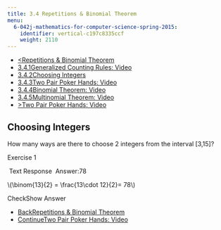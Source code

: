 ```yaml
---
title: 3.4 Repetitions & Binomial Theorem
menu:
  6-042j-mathematics-for-computer-science-spring-2015:
    identifier: vertical-c197c8335ccf
    weight: 2110
---
```

*   [<Repetitions & Binomial Theorem](/courses/electrical-engineering-and-computer-science/6-042j-mathematics-for-computer-science-spring-2015/counting/tp9-2)
*   [3.4.1Generalized Counting Rules: Video](/courses/electrical-engineering-and-computer-science/6-042j-mathematics-for-computer-science-spring-2015/counting/tp9-2)
*   [3.4.2Choosing Integers](/courses/electrical-engineering-and-computer-science/6-042j-mathematics-for-computer-science-spring-2015/counting/tp9-2/vertical-c197c8335ccf)
*   [3.4.3Two Pair Poker Hands: Video](/courses/electrical-engineering-and-computer-science/6-042j-mathematics-for-computer-science-spring-2015/counting/tp9-2/vertical-cb7317c8f4ec)
*   [3.4.4Binomial Theorem: Video](/courses/electrical-engineering-and-computer-science/6-042j-mathematics-for-computer-science-spring-2015/counting/tp9-2/vertical-a7fe1b9ddc0c)
*   [3.4.5Multinomial Theorem: Video](/courses/electrical-engineering-and-computer-science/6-042j-mathematics-for-computer-science-spring-2015/counting/tp9-2/vertical-436d8f042056)
*   [\>Two Pair Poker Hands: Video](/courses/electrical-engineering-and-computer-science/6-042j-mathematics-for-computer-science-spring-2015/counting/tp9-2/vertical-cb7317c8f4ec)

Choosing Integers
-----------------

How many ways are there to choose 2 integers from the interval \[3,15\]?

Exercise 1

&nbsp;Text Response&nbsp; Answer:78

\\(\\binom{13}{2} = \\frac{13\\cdot 12}{2}= 78\\)

CheckShow Answer

*   [BackRepetitions & Binomial Theorem](/courses/electrical-engineering-and-computer-science/6-042j-mathematics-for-computer-science-spring-2015/counting/tp9-2)
*   [ContinueTwo Pair Poker Hands: Video](/courses/electrical-engineering-and-computer-science/6-042j-mathematics-for-computer-science-spring-2015/counting/tp9-2/vertical-cb7317c8f4ec)